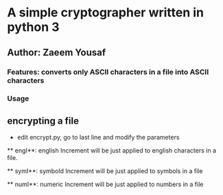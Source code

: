 # A simple cryptographer written in python 3
## Author: Zaeem Yousaf
### Features:  converts only ASCII characters in a file into ASCII characters

### Usage

## encrypting a file


* edit encrypt.py, go to last line and modify the parameters 

**	engI**: english Increment will be just applied to english characters in a file.

**	symI**: symbold Increment will be just applied to symbols in a file

**	numI**: numeric Increment will be just applied to numbers in a file

